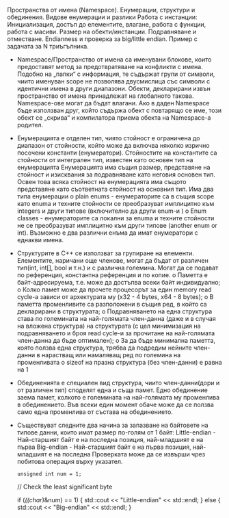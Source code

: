 Пространства от имена (Namespace). Енумерации, структури и обединения. Видове енумерации и разлики Работа с инстанции: Инициализация, достъп до елементите, влагане, работа с функции, работа с масиви. Размер на обекти/инстанции. Подравняване и отместване. Endianness и проверка за big/little endian. Пример с задачата за N триъгълника.

-	Namespace/Пространство от имена са именувани блокове, които предоставят метод за предотвратяване на конфликти с имена. Подобно на „папки“ с информация, те съдържат групи от символи, чиито именуван scope не позволява двусмислица със символи с идентични имена в други диапазони. Обекти, декларирани извън пространство от имена принадлежат на глобалното такова. Namespace-ове могат да бъдат влагани. Ако в даден Namespace бъде използван друг, който съдържа обект с повтарящо се име, този обект се „скрива“ и компилатора приема обекта на Namespace-a родител.
  
-	Eнумерацията е отделен тип, чиято стойност е ограничена до диапазон от стойности, който може да включва няколко изрично посочени константи (енумератори). Стойностите на константите са стойности от интегрален тип, известен като основен тип на eнумерацията Eнумерацията има същия размер, представяне на стойност и изисквания за подравняване като неговия основен тип. Освен това всяка стойност на енумерацията има същото представяне като съответната стойност на основния тип. Има два типа енумерации
o	 plain enums - енумераторите са в същия scope като enuma и техните стойности се преобразуват имплицитно към integers и други типове (включително да други enum-и )
o	 Enum classes - енумераторите са локални за enuma и техните стойности не се преобразуват имплицитно към други типове (another enum or int). Възможно е два различни енъма да имат енумератори с еднакви имена.

-	Структурите в C++ се използват за групиране на елементи. Елементите, наричани още членове, могат да бъдат от различен тип(int, int[], bool и т.н.) и с различна големина. Могат да се подават по референция, константна референция и по копие.
o	 Паметта е байт-адресируема, т.е. може да достъпва всеки байт индивидуално;
o	Колко памет може да прочете процесорът за един memory read cycle-a зависи от архектурата му (x32 - 4 bytes, x64 - 8 bytes);
o	В паметта променливите са разположени в същия ред, в който са декларирани в структурата;
o	Подравняването на една структура става по големината на най-голямата член-данна (даже и в случая на вложена структура) на структурата (с цел минимизация на подравняването и броя read cycle-и за прочитане на най-голямата член-данна да бъде оптимален);
o	За да бъде минимална паметта, която ползва една структура, трябва да подредим нейните член-данни в нарастващ или намаляващ ред по големина на променливата
o	sizeof на празна структура (без член-данни) е равна на 1

-	Обединенията е специален вид структура, чиито член-данни(дори и от различен тип) споделят една и съща памет. Едно обединение заема памет, колкото е големината на най-голямата му променлива в обединението. Във всеки един момент обаче може да се ползва само една променлива от състава на обединението.
  
-	Съществуват следните два начина за запазване на байтовете на типове данни, които имат размер по-голям от 1 байт:
Little-endian - Най-старшият байт е на последна позиция, най-младшият е на първа
Big-endian - Най-старшият байт е на първа позиция, най-младшият е на последна
Проверката може да се извърши чрез побитова операция върху указател.

    	unsigned int num = 1;
	// Check the least significant byte

	if (*((char*)&num) == 1)
	{
		std::cout << "Little-endian" << std::endl;
	}
	else
	{
		std::cout << "Big-endian" << std::endl;
	}

